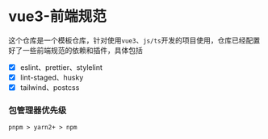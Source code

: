 # vue3-前端规范

这个仓库是一个模板仓库，针对使用`vue3`、`js/ts`开发的项目使用，仓库已经配置好了一些前端规范的依赖和插件，具体包括

- [x] eslint、prettier、stylelint
- [x] lint-staged、husky
- [x] tailwind、postcss

### 包管理器优先级

```
pnpm > yarn2+ > npm
```
